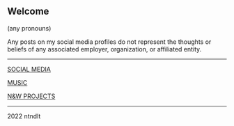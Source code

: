 ## Welcome

(any pronouns)

Any posts on my social media profiles do not represent the thoughts or beliefs of any associated employer, organization, or affiliated entity. 

----

[SOCIAL MEDIA](/social-media)

[MUSIC](/music)

[N&W PROJECTS](/gaming)

----

2022 ntndlt
